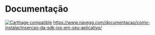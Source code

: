 # Documentação
[![Carthage compatible](https://img.shields.io/badge/Carthage-compatible-4BC51D.svg?style=flat)](https://github.com/Carthage/Carthage)
https://www.navegg.com/documentacao/como-instalar/insercao-da-sdk-ios-em-seu-aplicativo/

